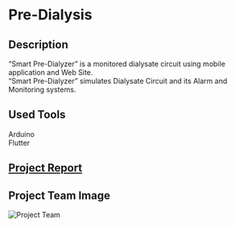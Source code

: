 # Pre-Dialysis
## Description
“Smart Pre-Dialyzer” is a monitored dialysate circuit using mobile application and Web Site.  
“Smart Pre-Dialyzer” simulates Dialysate Circuit and its Alarm and Monitoring systems.
## Used Tools
Arduino  
Flutter  
## [Project Report](https://github.com/Zeyad-Amr/Akwa-Dialysis/blob/main/Team-16_Midterm-Project_Smart-Pre-Dialyzer.pdf)

## Project Team Image
![Project Team](https://user-images.githubusercontent.com/84602951/187732817-e347af4c-5913-41ba-b8c1-190f17e619ac.jpg)

